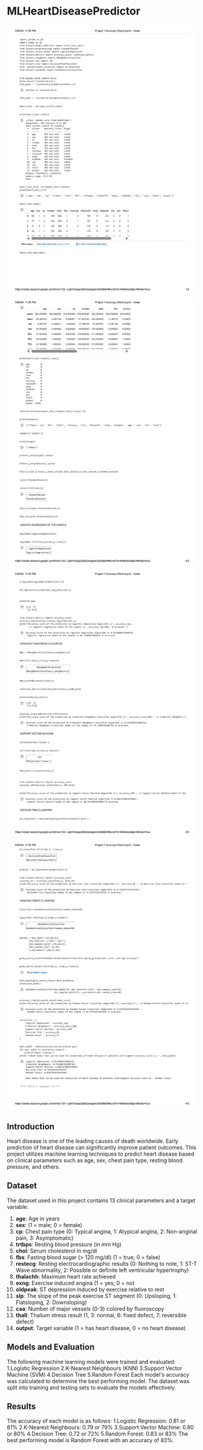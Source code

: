 # MLHeartDiseasePredictor
![Alt text](AccuracyCheckPART1.jpeg)
![Alt text](AccuracyCheckPART2.jpeg)
![Alt text](AccuracyCheckPART3.jpeg)
![Alt text](AccuracyCheckPART4.jpeg)

## Introduction
Heart disease is one of the leading causes of death worldwide. Early prediction of heart disease can significantly improve patient outcomes. This project utilizes machine learning techniques to predict heart disease based on clinical parameters such as age, sex, chest pain type, resting blood pressure, and others.

## Dataset
The dataset used in this project contains 13 clinical parameters and a target variable:
1. **age**: Age in years
2. **sex**: (1 = male; 0 = female)
3. **cp**: Chest pain type (0: Typical angina, 1: Atypical angina, 2: Non-anginal pain, 3: Asymptomatic)
4. **trtbps**: Resting blood pressure (in mm Hg)
5. **chol**: Serum cholesterol in mg/dl
6. **fbs**: Fasting blood sugar (> 120 mg/dl) (1 = true; 0 = false)
7. **restecg**: Resting electrocardiographic results (0: Nothing to note, 1: ST-T Wave abnormality, 2: Possible or definite left ventricular hypertrophy)
8. **thalachh**: Maximum heart rate achieved
9. **exng**: Exercise induced angina (1 = yes; 0 = no)
10. **oldpeak**: ST depression induced by exercise relative to rest
11. **slp**: The slope of the peak exercise ST segment (0: Upsloping, 1: Flatsloping, 2: Downsloping)
12. **caa**: Number of major vessels (0-3) colored by fluoroscopy
13. **thall**: Thalium stress result (1, 3: normal, 6: fixed defect, 7: reversible defect)
14. **output**: Target variable (1 = has heart disease, 0 = no heart disease)

## Models and Evaluation
The following machine learning models were trained and evaluated:
1.Logistic Regression
2.K-Nearest Neighbours (KNN)
3.Support Vector Machine (SVM)
4.Decision Tree
5.Random Forest
Each model's accuracy was calculated to determine the best performing model. The dataset was split into training and testing sets to evaluate the models effectively.

## Results
The accuracy of each model is as follows:
1.Logistic Regression: 0.81 or 81%
2.K-Nearest Neighbours: 0.79 or 79%
3.Support Vector Machine: 0.80 or 80%
4.Decision Tree: 0.72 or 72%
5.Random Forest: 0.83 or 83%
The best performing model is Random Forest with an accuracy of 83%.
